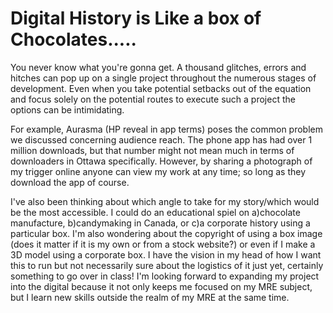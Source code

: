 # Digital History is Like a box of Chocolates.....

You never know what you're gonna get. A thousand glitches, errors and hitches can pop up on a single project throughout the numerous stages of development. Even when you take potential setbacks out of the equation and focus solely on the potential routes to execute such a project the options can be intimidating.

For example, Aurasma (HP reveal in app terms) poses the common problem we discussed concerning audience reach. The phone app has had over 1 million downloads, but that number might not mean much in terms of downloaders in Ottawa specifically. However, by sharing a photograph of my trigger online anyone can view my work at any time; so long as they download the app of course. 

I've also been thinking about which angle to take for my story/which would be the most accessible. I could do an educational spiel on a)chocolate manufacture, b)candymaking in Canada, or c)a corporate history using a particular box. I'm also wondering about the copyright of using a box image (does it matter if it is my own or from a stock website?) or even if I make a 3D model using a corporate box. I have the vision in my head of how I want this to run but not necessarily sure about the logistics of it just yet, certainly something to go over in class! I'm looking forward to expanding my project into the digital because it not only keeps me focused on my MRE subject, but I learn new skills outside the realm of my MRE at the same time.
